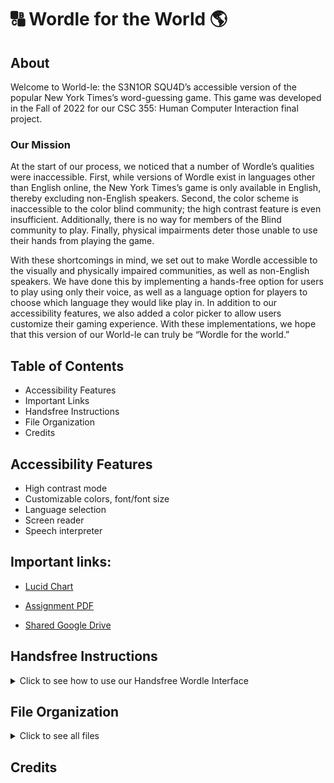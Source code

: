 # 🔠 Wordle for the World 🌎

## About
Welcome to World-le: the S3N1OR SQU4D’s accessible version of the popular New York Times’s word-guessing game. This game was developed in the Fall of 2022 for our CSC 355: Human Computer Interaction final project.

### Our Mission
At the start of our process, we noticed that a number of Wordle’s qualities were inaccessible. First, while versions of Wordle exist in languages other than English online, the New York Times’s game is only available in English, thereby excluding non-English speakers. Second, the color scheme is inaccessible to the color blind community; the high contrast feature is even insufficient. Additionally, there is no way for members of the Blind community to play. Finally, physical impairments deter those unable to use their hands from playing the game. 

With these shortcomings in mind, we set out to make Wordle accessible to the visually and physically impaired communities, as well as non-English speakers. We have done this by implementing a hands-free option for users to play using only their voice, as well as a language option for players to choose which language they would like play in. In addition to our accessibility features, we also added a color picker to allow users customize their gaming experience. With these implementations, we hope that this version of our World-le can truly be “Wordle for the world.”
<br>

## Table of Contents

* Accessibility Features
* Important Links
* Handsfree Instructions
* File Organization
* Credits

## Accessibility Features

* High contrast mode
* Customizable colors, font/font size
* Language selection
* Screen reader
* Speech interpreter

## Important links:

* [Lucid Chart](https://lucid.app/lucidchart/4735d828-7099-46f1-9da6-7ea53dc85e6f/edit?viewport_loc=107%2C-53%2C2208%2C1298%2C0_0&invitationId=inv_0f5a4729-5154-41bb-9f9f-4aaded83f005)

* [Assignment PDF](FinalProjectAssignment.pdf)

* [Shared Google Drive](https://drive.google.com/drive/folders/0ABLGOc9WOIvZUk9PVA?ths=true)

## Handsfree Instructions
<details>
  <summary>Click to see how to use our Handsfree Wordle Interface </summary> 
<p>
To activate hands-free mode, press the spacebar twice. <br />To disable hand-free mode, say 
> "*Disable*"

### Stash
To spell a word, either stash five individual letters, or stash a five-letter word. Below are two ways to stash the word "start":
>“*Stash* S"<br />"*Stash* T"<br />"*Stash*  A"<br />"*Stash* R"<br />"*Stash* T”

>“*Stash* START” 

### Replace
Replace command allows the player to exchange one letter in the word for another. 
>"*Replace* x *with* y"

For example, the following command could turn the word “pails” to “tails”.
>“*Replace* P *with* T” 

The player can also replace a letter at a certain index. For example, the following command could turn "APPLE" to "AMPLE"
>"*Replace* 2 *with* M"

### Delete and Clear
The following command deletes the most recently stashed letter:
>"*Delete*"

The following command clears all letters from the stash:
>"*Clear*"

### Read
To hear the letters in your current stash, say
>"*Read Guess*"

To hear previous guesses:
>"*Read Guess* x"

For example, the following command will read out your first guessed word.
>“*Read Guess **(1-5)***” 

The following command will read out all letters guessed that are in the correct word, but not in the correct place in one of your guesses:
> "*Read Semi*"

This command will read out all letters guessed that are not in the correct word.
> "*Read Wrong*"

### Submit
To submit a stashed guess, say
>"*Submit*"

### Play Again
Command used to restart the game after game is complete:
>“*Play Again.*”

### Music Control

To change the volume of the background music, say "volume", followed by a number between 0 and 10.
>"*Volume **(1-10)***"

To change the background music to find your favorite of the 5 different options, use the following command:
>"*Song **(1-5)***"
</details>

## File Organization
<details>
  <summary>Click to see all files</summary> 
<p>
  
1. wordle.py - main file that contains game functions:
   - Audio interface
   - Text interface
   - Drawing Elements of the UI
   - Menu functionality
2. mpg123.exe - supports the audio interface functionality
   - Used for windows versions
3. messages.py - defines the large chunks of text used in the Instructions and Menus
4. constants.py - defines the game board and its areas with specific functionality, including keyboard keys, menus for fonts and colors 
   - Contains constant variables used within the program - these are values that do not change
5. word_files folder - lists of words from which the secret word is randomly generated
   - englishwords.py - English words
   - Frenchwords.py - French words
   - Germanwords.py - German words
   - kidwords.py - kid-friendly words
   - Spanishwords.py - Spanish words
6. sound folder - contains files for background music and sounds made when user guesses a letter or word correctly, semi-correctly, or incorrectly
   - background_music
   - effects
   - untrimmed
7. assets - houses fonts and images used in the program
- fonts: 
   - ComicSans.ttf
   - FirstCoffee.otf
   - FreeSans.otf
   - FreeSansBold.otf
   - GFSDidotBold.otf
   - LilGrotesk.otf
   - WignersFriend.ttf
- Background.png - theme
- color.png - color menu icon
- correct.png - example used in Instructions
- dark.png - dark mode icon
- font-icon.png - font menu icon
- Icon.png - application icon
- instructions.png - 
- menu.png - hamburger menu icon
- semicorrect.png - example used in Instructions

</details>


## Credits
